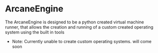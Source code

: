 # ArcaneEngine
The ArcaneEngine is designed to be a python created virtual machine runner, that allows the creation and running of a custom created operating system using the built in tools

- Note: Currently unable to create custom operating systems. will come soon

